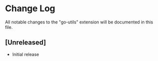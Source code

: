 # Change Log

All notable changes to the "go-utils" extension will be documented in this file.

## [Unreleased]

- Initial release
